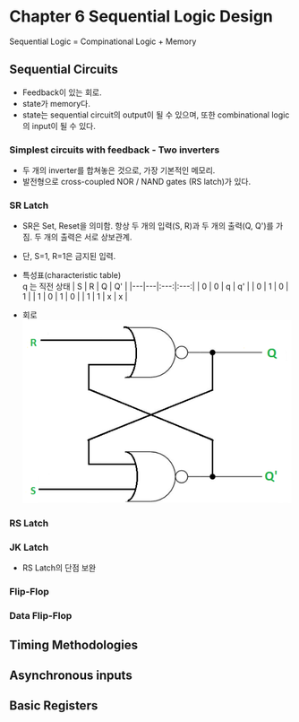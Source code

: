 # Chapter 6 Sequential Logic Design
Sequential Logic = Compinational Logic + Memory

## Sequential Circuits

- Feedback이 있는 회로. 
- state가 memory다.
- state는 sequential circuit의 output이 될 수 있으며, 또한 combinational logic의 input이 될 수 있다. 
### Simplest circuits with feedback - Two inverters
- 두 개의 inverter를 합쳐놓은 것으로, 가장 기본적인 메모리. 
- 발전형으로 cross-coupled NOR / NAND gates (RS latch)가 있다.

### SR Latch
- SR은 Set, Reset을 의미함. 항상 두 개의 입력(S, R)과 두 개의 출력(Q, Q')를 가짐. 두 개의 출력은 서로 상보관계. 
- 단, S=1, R=1은 금지된 입력.   
- 특성표(characteristic table)  
    q 는 직전 상태
    | S | R |  Q  |  Q' |
    |---|---|:---:|:---:|
    | 0 | 0 |  q  |  q' |
    | 0 | 1 |  0  |  1  |
    | 1 | 0 |  1  |  0  |
    | 1 | 1 |  x  |  x  |

- 회로
![SRlatch_nor](.\images\SRlatch.png)

### RS Latch

### JK Latch
- RS Latch의 단점 보완

### Flip-Flop

### Data Flip-Flop

## Timing Methodologies

## Asynchronous inputs

## Basic Registers
